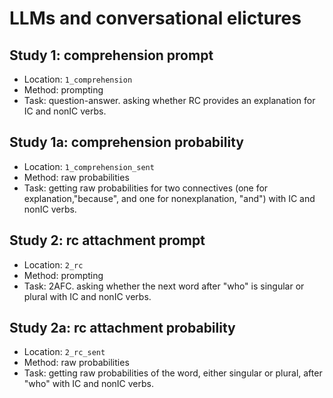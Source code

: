 # LLMs and conversational elictures

## Study 1: comprehension prompt
- Location: `1_comprehension`
- Method: prompting
- Task: question-answer. asking whether RC provides an explanation for IC and nonIC verbs.

## Study 1a: comprehension probability
- Location: `1_comprehension_sent`
- Method: raw probabilities
- Task: getting raw probabilities for two connectives (one for explanation,"because", and one for nonexplanation, "and") with IC and nonIC verbs.

## Study 2: rc attachment prompt
- Location: `2_rc`
- Method: prompting
- Task: 2AFC. asking whether the next word after "who" is singular or plural with IC and nonIC verbs.


## Study 2a: rc attachment probability
- Location: `2_rc_sent`
- Method: raw probabilities
- Task: getting raw probabilities of the word, either singular or plural, after "who" with IC and nonIC verbs.